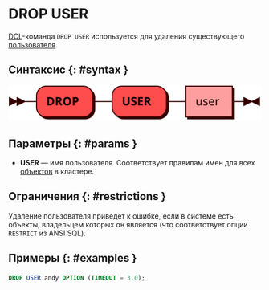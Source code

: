 # DROP USER

[DCL](dcl.md)-команда `DROP USER` используется для удаления
существующего [пользователя](../../tutorial/access_control.md#users).

## Синтаксис {: #syntax }

![DROP USER](../../images/ebnf/drop_user.svg)

## Параметры {: #params }

* **USER** — имя пользователя. Соответствует правилам имен для всех
  [объектов](object.md) в кластере.

## Ограничения {: #restrictions }

Удаление пользователя приведет к ошибке, если в системе есть объекты,
владельцем которых он является (что соответствует опции `RESTRICT` из
ANSI SQL).

## Примеры {: #examples }

```sql
DROP USER andy OPTION (TIMEOUT = 3.0);
```

